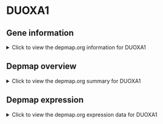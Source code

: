 <h1>DUOXA1</h1>

<h2>Gene information</h2>
<details>
  <summary>Click to view the depmap.org information for DUOXA1</summary>
  <iframe src="https://depmap.org/portal/gene/DUOXA1?tab=about" style="border:none;width:100%;height:800px"></iframe>
</details>

<h2>Depmap overview</h2>
<details>
  <summary>Click to view the depmap.org summary for DUOXA1</summary>
  <iframe src="https://depmap.org/portal/gene/DUOXA1?tab=overview" style="border:none;width:100%;height:800px"></iframe>
</details>

<h2>Depmap expression</h2>
<details>
  <summary>Click to view the depmap.org expression data for DUOXA1</summary>
  <iframe src="https://depmap.org/portal/gene/DUOXA1?tab=characterization" style="border:none;width:100%;height:800px"></iframe>
</details>


<!--
<h2>Reactome Pathway diagram</h2>
<details>
  <summary>Click to view Reactome pathway for DUOXA1</summary>
  PNAME
</details>
-->


